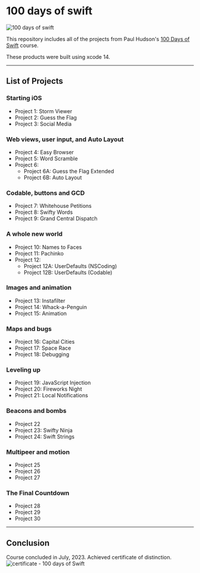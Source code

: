 # 100 days of swift

![100 days of swift](https://github.com/juliobraganca/100-days-of-swift/assets/127988357/1dd9cbdd-70ad-426d-9828-2db751692bdd)

This repository includes all of the projects from Paul Hudson's [100 Days of Swift](https://www.hackingwithswift.com/100) course.

These products were built using xcode 14.
___

## List of Projects
### Starting iOS
- Project 1: Storm Viewer
- Project 2: Guess the Flag
- Project 3: Social Media

### Web views, user input, and Auto Layout
- Project 4: Easy Browser
- Project 5: Word Scramble
- Project 6:
  - Project 6A: Guess the Flag Extended
  - Project 6B: Auto Layout
 
### Codable, buttons and GCD
- Project 7: Whitehouse Petitions
- Project 8: Swifty Words
- Project 9: Grand Central Dispatch

### A whole new world
- Project 10: Names to Faces
- Project 11: Pachinko
- Project 12:
  - Project 12A: UserDefaults (NSCoding)
  - Project 12B: UserDefaults (Codable)

### Images and animation
- Project 13: Instafilter
- Project 14: Whack-a-Penguin
- Project 15: Animation

### Maps and bugs
- Project 16: Capital Cities
- Project 17: Space Race
- Project 18: Debugging

### Leveling up
- Project 19: JavaScript Injection
- Project 20: Fireworks Night
- Project 21: Local Notifications
  
### Beacons and bombs
- Project 22
- Project 23: Swifty Ninja
- Project 24: Swift Strings

### Multipeer and motion
- Project 25
- Project 26
- Project 27

### The Final Countdown
- Project 28
- Project 29
- Project 30
___

## Conclusion
Course concluded in July, 2023. Achieved certificate of distinction.
![certificate - 100 days of Swift](https://github.com/juliobraganca/100-days-of-swift/assets/127988357/c995b875-ff11-41e1-a200-f93d88c836bf)

